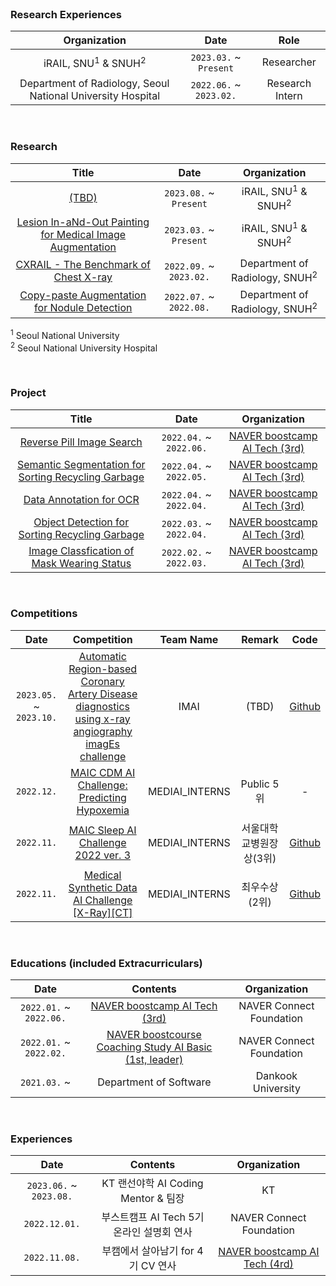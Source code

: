 <!-- ### Who Am I 👋 -->
<!-- <img align='right' src="http://mazassumnida.wtf/api/v2/generate_badge?boj=jgk09049"> -->
<!-- [![Tech Blog Badge](http://img.shields.io/badge/-Tech%20blog-black?style=flat-square&logo=github&link=https://blog.naver.com/jgk09049/)](https://blog.naver.com/jgk09049/) -->
<!-- - 🚅 Hometown : Seoul (Korea) -->
<!-- - 🌱 Currently learning : `Deep Learning`, `Computer Vision`, `Medical Data`, `Medical AI` -->

<!-- Tech Stack -->
  
<br>  

### Research Experiences
| Organization | Date 	| Role |
|:-----:	|:----------:	|:-----------:|
| iRAIL, SNU<sup>1</sup> & SNUH<sup>2</sup> | `2023.03.` ~  `Present` | Researcher  |
| Department of Radiology, Seoul National University Hospital | `2022.06.` ~  `2023.02.` | Research Intern  |

  <br>

### Research
| Title | Date  | Organization |
|:-----:	|:----------:	|:-----------:|
| [(TBD)](https://github.com/seoulsky-field/vision-language-medical-guidance.git) | `2023.08.`  ~  `Present`	| iRAIL, SNU<sup>1</sup> & SNUH<sup>2</sup>
| [Lesion In-aNd-Out Painting for Medical Image Augmentation](https://github.com/seoulsky-field/Synthetic-Mammography-Using-Diffusion) | `2023.03.`  ~  `Present`	| iRAIL, SNU<sup>1</sup> & SNUH<sup>2</sup>
| [CXRAIL - The Benchmark of Chest X-ray](https://github.com/seoulsky-field/CXRAIL-dev) | `2022.09.`  ~  `2023.02.`	| Department of Radiology, SNUH<sup>2</sup>
| [Copy-paste Augmentation for Nodule Detection](https://github.com/seoulsky-field/copy-paste-nodule-detection) | `2022.07.` ~ `2022.08.` 	| Department of Radiology, SNUH<sup>2</sup>

<sup>1</sup> Seoul National University  
<sup>2</sup> Seoul National University Hospital

  <br>
   
### Project

| Title | Date  | Organization |
|:-----:	|:----------:	|:-----------:|
| [Reverse Pill Image Search](https://github.com/seoulsky-field/final-project-level3-cv-16) | `2022.04.` ~ `2022.06.` 	| [NAVER boostcamp AI Tech (3rd)](https://boostcamp.connect.or.kr/program_ai.html) 
| [Semantic Segmentation for Sorting Recycling Garbage](https://github.com/seoulsky-field/level2-semantic-segmentation-level2-cv-16) | `2022.04.` ~ `2022.05.` 	| [NAVER boostcamp AI Tech (3rd)](https://boostcamp.connect.or.kr/program_ai.html) 
| [Data Annotation for OCR](https://github.com/seoulsky-field/level2-data-annotation_cv-level2-cv-16) | `2022.04.` ~ `2022.04.` 	| [NAVER boostcamp AI Tech (3rd)](https://boostcamp.connect.or.kr/program_ai.html) 
| [Object Detection for Sorting Recycling Garbage](https://github.com/seoulsky-field/level2-object-detection-level2-cv-16) | `2022.03.` ~ `2022.04.` 	| [NAVER boostcamp AI Tech (3rd)](https://boostcamp.connect.or.kr/program_ai.html) 
| [Image Classfication of Mask Wearing Status](https://github.com/seoulsky-field/level1-image-classification-level1-cv-12) | `2022.02.` ~ `2022.03.` 	| [NAVER boostcamp AI Tech (3rd)](https://boostcamp.connect.or.kr/program_ai.html) 
   
   

  <br>
  
### Competitions
| Date | Competition 	| Team Name | Remark | Code |
|:-----:	|:----------:	|:-----------: |:-----------: |:-----------:|
| `2023.05.` ~ `2023.10.` | [Automatic Region-based Coronary Artery Disease diagnostics using x-ray angiography imagEs challenge](https://arcade.grand-challenge.org/timeline/) | IMAI | (TBD) | [Github](https://github.com/seoulsky-field/ARCADE2023) | 
| `2022.12.` | [MAIC CDM AI Challenge: Predicting Hypoxemia](https://maic.or.kr/competitions/21/infomation) | MEDIAI_INTERNS | Public 5위 | - |
| `2022.11.` | [MAIC Sleep AI Challenge 2022 ver. 3](https://maic.or.kr/competitions/20/infomation) | MEDIAI_INTERNS | 서울대학교병원장상(3위) | [Github](https://github.com/seoulsky-field/Sleep_AI_Challenge_ver3) |
| `2022.11.` | [Medical Synthetic Data AI Challenge](https://github.com/seoulsky-field/Medical_Synthetic_Data_AI_Challenge/blob/main/assets/poster.jpeg) [[X-Ray]](https://urbandatathon.com/hackathon/scheduleDetail/1000)[[CT]](https://urbandatathon.com/hackathon/scheduleDetail/1001) | MEDIAI_INTERNS | 최우수상(2위) | [Github](https://github.com/seoulsky-field/Medical_Synthetic_Data_AI_Challenge) |


<!-- 
참여하였으나 수상은 못 한 경우 (메모용도)
| `2022.12.` | [암 예후예측 데이터 구축 AI 경진대회 - 폐암 병리 슬라이드](https://aiconnect.kr/competition/detail/218) | MEDIAI_INTERNS | - | - |
| `2022.11.` | [유방암의 임파선 전이 예측 AI경진대회](https://dacon.io/competitions/official/236011/overview/description) | 팀 CXR | 100위 / 446팀 | - |
| `2022.10.` | [제 1회 k-ium 의료인공지능경진대회](https://www.k-ium.com/home/index) | Team 양건희 | - (성실참여상) | - |
-->

  <br>

### Educations (included Extracurriculars)

| Date | Contents 	| Organization |
|:-----:	|:----------:	|:-----------:|
| `2022.01.` ~ `2022.06.` 	| [NAVER boostcamp AI Tech (3rd)](https://boostcamp.connect.or.kr/program_ai.html) | NAVER Connect Foundation  |
| `2022.01.` ~ `2022.02.` 	| [NAVER boostcourse Coaching Study AI Basic (1st, leader)](https://post.naver.com/viewer/postView.naver?volumeNo=32888848&memberNo=34635212) | NAVER Connect Foundation  |
| `2021.03.` ~  	| Department of Software  | Dankook University |  

  <br>
  
### Experiences   

| Date | Contents 	| Organization |
|:-----:	|:----------:	|:-----------:|
| `2023.06.`  ~ `2023.08.`	| KT 랜선야학 AI Coding Mentor &  팀장 | KT  |
| `2022.12.01.` 	| 부스트캠프 AI Tech 5기 온라인 설명회 연사 | NAVER Connect Foundation  |
| `2022.11.08.` 	| 부캠에서 살아남기 for 4기 CV 연사 | [NAVER boostcamp AI Tech (4rd)](https://boostcamp.connect.or.kr/program_ai.html)  |

